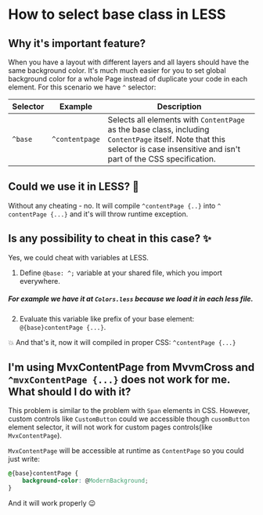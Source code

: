 # How to select base class in LESS

## Why it's important feature?

When you have a layout with different layers and all layers should have the same background color. It's much much easier for you to set global background color for a whole Page instead of duplicate your code in each element. For this scenario we have `^` selector:

| **Selector** | **Example**    | **Description** |
| ------------ | -------------- | --------------- |
| `^base`      | `^contentpage` | Selects all elements with `ContentPage` as the base class, including `ContentPage` itself. Note that this selector is case insensitive and isn't part of the CSS specification. |

## Could we use it in LESS? 🐛

Without any cheating - no. It will compile `^contentPage {..}` into `^ contentPage {...}` and it's will throw runtime exception.

## Is any possibility to cheat in this case? ✨

Yes, we could cheat with variables at LESS. 

1. Define `@base: ^;` variable at your shared file, which you import everywhere.

##### _For example we have it at `Colors.less` because we load it in each less file._

2. Evaluate this variable like prefix of your base element: `@{base}contentPage {...}`.

💥 And that's it, now it will compiled in proper CSS: `^contentPage {...}`

## I'm using MvxContentPage from MvvmCross and `^mvxContentPage {...}`  does not work for me. What should I do with it?

This problem is similar to the problem with `Span` elements in CSS. However, custom controls like `CustomButton` could we accessible though `cusomButton` element selector, it will not work for custom pages controls(like `MvxContentPage`).

`MvxContentPage` will be accessible at runtime as `ContentPage` so you could just write:
```css
@{base}contentPage {
    background-color: @ModernBackground;
}
```
And it will work properly 😉